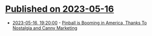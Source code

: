# [Published on 2023-05-16](index.md)

* [2023-05-16, 19:20:00](https://games.slashdot.org/story/23/05/16/1720241/pinball-is-booming-in-america-thanks-to-nostalgia-and-canny-marketing?utm_source=rss1.0mainlinkanon&utm_medium=feed) - [Pinball is Booming in America, Thanks To Nostalgia and Canny Marketing](https://games.slashdot.org/story/23/05/16/1720241/pinball-is-booming-in-america-thanks-to-nostalgia-and-canny-marketing?utm_source=rss1.0mainlinkanon&utm_medium=feed)
